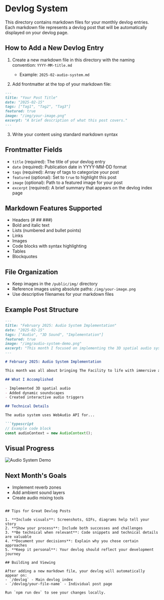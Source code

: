 # Devlog System

This directory contains markdown files for your monthly devlog entries. Each markdown file represents a devlog post that will be automatically displayed on your devlog page.

## How to Add a New Devlog Entry

1. Create a new markdown file in this directory with the naming convention: `YYYY-MM-title.md`
   - Example: `2025-02-audio-system.md`

2. Add frontmatter at the top of your markdown file:

```markdown
---
title: "Your Post Title"
date: "2025-02-15"
tags: ["Tag1", "Tag2", "Tag3"]
featured: true
image: "/img/your-image.png"
excerpt: "A brief description of what this post covers."
---
```

3. Write your content using standard markdown syntax

## Frontmatter Fields

- `title` (required): The title of your devlog entry
- `date` (required): Publication date in YYYY-MM-DD format
- `tags` (required): Array of tags to categorize your post
- `featured` (optional): Set to `true` to highlight this post
- `image` (optional): Path to a featured image for your post
- `excerpt` (required): A brief summary that appears on the devlog index page

## Markdown Features Supported

- Headers (# ## ###)
- Bold and italic text
- Lists (numbered and bullet points)
- Links
- Images
- Code blocks with syntax highlighting
- Tables
- Blockquotes

## File Organization

- Keep images in the `/public/img/` directory
- Reference images using absolute paths: `/img/your-image.png`
- Use descriptive filenames for your markdown files

## Example Post Structure

```markdown
---
title: "February 2025: Audio System Implementation"
date: "2025-02-15"
tags: ["Audio", "3D Sound", "Implementation"]
featured: true
image: "/img/audio-system-demo.png"
excerpt: "This month I focused on implementing the 3D spatial audio system for The Facility."
---

# February 2025: Audio System Implementation

This month was all about bringing The Facility to life with immersive audio...

## What I Accomplished

- Implemented 3D spatial audio
- Added dynamic soundscapes
- Created interactive audio triggers

## Technical Details

The audio system uses WebAudio API for...

```typescript
// Example code block
const audioContext = new AudioContext();
```

## Visual Progress

![Audio System Demo](/img/audio-system-demo.png)

## Next Month's Goals

- Implement reverb zones
- Add ambient sound layers
- Create audio mixing tools
```

## Tips for Great Devlog Posts

1. **Include visuals**: Screenshots, GIFs, diagrams help tell your story
2. **Show your process**: Include both successes and challenges
3. **Be technical when relevant**: Code snippets and technical details are valuable
4. **Document your decisions**: Explain why you chose certain approaches
5. **Keep it personal**: Your devlog should reflect your development journey

## Building and Viewing

After adding a new markdown file, your devlog will automatically appear on:
- `/devlog` - Main devlog index
- `/devlog/your-file-name` - Individual post page

Run `npm run dev` to see your changes locally. 